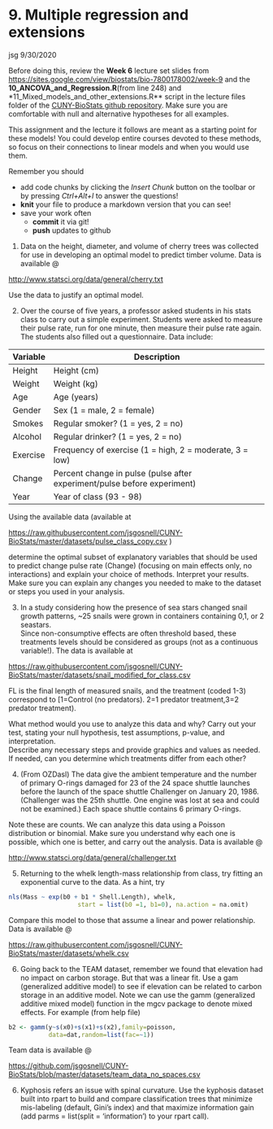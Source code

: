 9\. Multiple regression and extensions
================
jsg
9/30/2020

Before doing this, review the **Week 6** lecture set slides from
<https://sites.google.com/view/biostats/bio-7800178002/week-9> and the
**10\_ANCOVA\_and\_Regression.R**(from line 248) and
\*11\_Mixed\_models\_and\_other\_extensions.R\*\* script in the lecture
files folder of the [CUNY-BioStats github
repository](https://github.com/jsgosnell/CUNY-BioStats). Make sure you
are comfortable with null and alternative hypotheses for all examples.

This assignment and the lecture it follows are meant as a starting point
for these models\! You could develop entire courses devoted to these
methods, so focus on their connections to linear models and when you
would use them.

Remember you should

  - add code chunks by clicking the *Insert Chunk* button on the toolbar
    or by pressing *Ctrl+Alt+I* to answer the questions\!
  - **knit** your file to produce a markdown version that you can see\!
  - save your work often
      - **commit** it via git\!
      - **push** updates to github

<!-- end list -->

1.  Data on the height, diameter, and volume of cherry trees was
    collected for use in developing an optimal model to predict timber
    volume. Data is available @

<http://www.statsci.org/data/general/cherry.txt>

Use the data to justify an optimal model.

2.  Over the course of five years, a professor asked students in his
    stats class to carry out a simple experiment. Students were asked to
    measure their pulse rate, run for one minute, then measure their
    pulse rate again. The students also filled out a questionnaire. Data
    include:

| Variable | Description                                                              |
| -------- | ------------------------------------------------------------------------ |
| Height   | Height (cm)                                                              |
| Weight   | Weight (kg)                                                              |
| Age      | Age (years)                                                              |
| Gender   | Sex (1 = male, 2 = female)                                               |
| Smokes   | Regular smoker? (1 = yes, 2 = no)                                        |
| Alcohol  | Regular drinker? (1 = yes, 2 = no)                                       |
| Exercise | Frequency of exercise (1 = high, 2 = moderate, 3 = low)                  |
| Change   | Percent change in pulse (pulse after experiment/pulse before experiment) |
| Year     | Year of class (93 - 98)                                                  |

Using the available data (available at

<https://raw.githubusercontent.com/jsgosnell/CUNY-BioStats/master/datasets/pulse_class_copy.csv>
)

determine the optimal subset of explanatory variables that should be
used to predict change pulse rate (Change) (focusing on main effects
only, no interactions) and explain your choice of methods. Interpret
your results. Make sure you can explain any changes you needed to make
to the dataset or steps you used in your analysis.

3.  In a study considering how the presence of sea stars changed snail
    growth patterns, \~25 snails were grown in containers containing
    0,1, or 2 seastars.  
    Since non-consumptive effects are often threshold based, these
    treatments levels should be considered as groups (not as a
    continuous variable\!). The data is available at

<https://raw.githubusercontent.com/jsgosnell/CUNY-BioStats/master/datasets/snail_modified_for_class.csv>

FL is the final length of measured snails, and the treatment (coded 1-3)
correspond to \[1=Control (no predators). 2=1 predator treatment,3=2
predator treatment).

What method would you use to analyze this data and why? Carry out your
test, stating your null hypothesis, test assumptions, p-value, and
interpretation.  
Describe any necessary steps and provide graphics and values as needed.
If needed, can you determine which treatments differ from each other?

4.  (From OZDasl) The data give the ambient temperature and the number
    of primary O-rings damaged for 23 of the 24 space shuttle launches
    before the launch of the space shuttle Challenger on January 20,
    1986. (Challenger was the 25th shuttle. One engine was lost at sea
    and could not be examined.) Each space shuttle contains 6 primary
    O-rings.

Note these are counts. We can analyze this data using a Poisson
distribution or binomial. Make sure you understand why each one is
possible, which one is better, and carry out the analysis. Data is
available @

<http://www.statsci.org/data/general/challenger.txt>

5.  Returning to the whelk length-mass relationship from class, try
    fitting an exponential curve to the data. As a hint, try

<!-- end list -->

``` r
nls(Mass ~ exp(b0 + b1 * Shell.Length), whelk, 
                   start = list(b0 =1, b1=0), na.action = na.omit)
```

Compare this model to those that assume a linear and power relationship.
Data is available @

<https://raw.githubusercontent.com/jsgosnell/CUNY-BioStats/master/datasets/whelk.csv>

6.  Going back to the TEAM dataset, remember we found that elevation had
    no impact on carbon storage. But that was a linear fit. Use a gam
    (generalized additive model) to see if elevation can be related to
    carbon storage in an additive model. Note we can use the gamm
    (generalized additive mixed model) function in the mgcv package to
    denote mixed effects. For example (from help file)

<!-- end list -->

``` r
b2 <- gamm(y~s(x0)+s(x1)+s(x2),family=poisson,
           data=dat,random=list(fac=~1))
```

Team data is available @

<https://github.com/jsgosnell/CUNY-BioStats/blob/master/datasets/team_data_no_spaces.csv>

6.  Kyphosis refers an issue with spinal curvature. Use the kyphosis
    dataset built into rpart to build and compare classification trees
    that minimize mis-labeling (default, Gini’s index) and that maximize
    information gain (add parms = list(split = ‘information’) to your
    rpart call).
